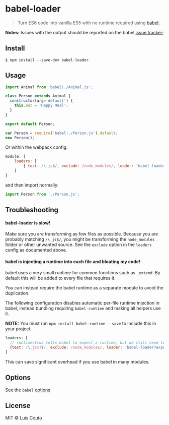 # babel-loader

> Turn ES6 code into vanilla ES5 with no runtime required using [babel](https://github.com/babel/babel);

__Notes:__ Issues with the output should be reported on the babel [issue tracker](https://github.com/babel/babel/issues);

## Install

```
$ npm install --save-dev babel-loader
```

## Usage

```javascript
import Animal from 'babel!./Animal.js';

class Person extends Animal {
  constructor(arg='default') {
    this.eat = 'Happy Meal';
  }
}

export default Person;
```

```javascript
var Person = require('babel!./Person.js').default;
new Person();
```

Or within the webpack config:

```javascript
module: {
    loaders: [
        { test: /\.js$/, exclude: /node_modules/, loader: 'babel-loader'}
    ]
}
```

and then import normally:

```javascript
import Person from './Person.js';
```

## Troubleshooting

#### babel-loader is slow!

Make sure you are transforming as few files as possible. Because you are probably 
matching `/\.js$/`, you might be transforming the `node_modules` folder or other unwanted
source. See the `exclude` option in the `loaders` config as documented above.

#### babel is injecting a runtime into each file and bloating my code!

babel uses a very small runtime for common functions such as `_extend`. By default
this will be added to every file that requires it.

You can instead require the babel runtime as a separate module to avoid the duplication.

The following configuration disables automatic per-file runtime injection in babel, instead
bundling requiring `babel-runtime` and making all helpers use it.

**NOTE:** You must run `npm install babel-runtime --save` to include this in your project.

```javascript
loaders: [
  // runtime=true tells babel to expect a runtime, but we still need to bundle it.
  {test: /\.jsx?$/, exclude: /node_modules/, loader: 'babel-loader?experimental&optional=selfContained'}
]
```

This can save significant overhead if you use babel in many modules.

## Options

See the `babel` [options](http://babeljs.io/docs/usage/options/)

## License

MIT © Luis Couto
